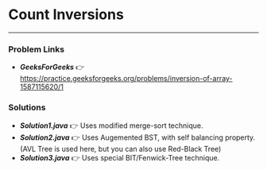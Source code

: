 # Count Inversions

---

### Problem Links
- **_GeeksForGeeks_** :point_right: https://practice.geeksforgeeks.org/problems/inversion-of-array-1587115620/1

### Solutions
- **_Solution1.java_** :point_right: Uses modified merge-sort technique.
- **_Solution2.java_** :point_right: Uses Augemented BST, with self balancing property. (AVL Tree is used here, but you can also use Red-Black Tree)
- **_Solution3.java_** :point_right: Uses special BIT/Fenwick-Tree technique.
